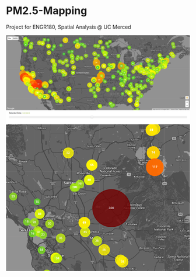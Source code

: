 # PM2.5-Mapping
Project for ENGR180, Spatial Analysis @ UC Merced


![](pollutionmapNov2115.png)
![](Buttefire.PNG)
